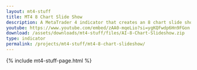 ```yaml
---
layout: mt4-stuff
title: MT4 8 Chart Slide Show
description: A MetaTrader 4 indicator that creates an 8 chart slide show that automatically changes between slides at set intervals
youtube: https://www.youtube.com/embed/zAA0-mqeLio?si=ygKQFwdp6Hn9FGon
download: /assets/downloads/mt4-stuff/files/AI-8-Chart-Slideshow.zip
type: indicator
permalink: /projects/mt4-stuff/mt4-8-chart-slideshow/
---
```

{% include mt4-stuff-page.html %}